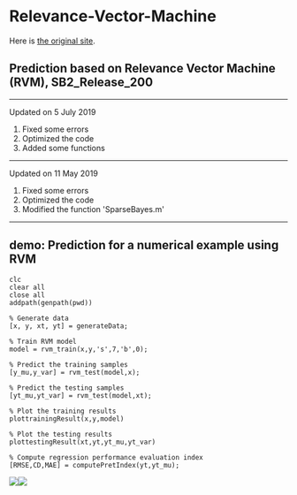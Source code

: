 # Relevance-Vector-Machine

Here is [the original site](http://www.miketipping.com/sparsebayes.htm). 

## Prediction based on Relevance Vector Machine (RVM), SB2_Release_200

---------------------------------------------------------
Updated on 5 July 2019	
1. Fixed some errors 
2. Optimized the code
3. Added some functions
---------------------------------------------------------
Updated on 11 May 2019	
1. Fixed some errors 
2. Optimized the code
3. Modified the function 'SparseBayes.m'
---------------------------------------------------------  

## demo: Prediction for a numerical example using RVM

```
clc
clear all
close all
addpath(genpath(pwd))

% Generate data
[x, y, xt, yt] = generateData;

% Train RVM model
model = rvm_train(x,y,'s',7,'b',0);

% Predict the training samples
[y_mu,y_var] = rvm_test(model,x);

% Predict the testing samples
[yt_mu,yt_var] = rvm_test(model,xt);

% Plot the training results 
plottrainingResult(x,y,model)

% Plot the testing results 
plottestingResult(xt,yt,yt_mu,yt_var)

% Compute regression performance evaluation index
[RMSE,CD,MAE] = computePretIndex(yt,yt_mu);
```

![](img/img1.png)![](img/img2.png)  
  
